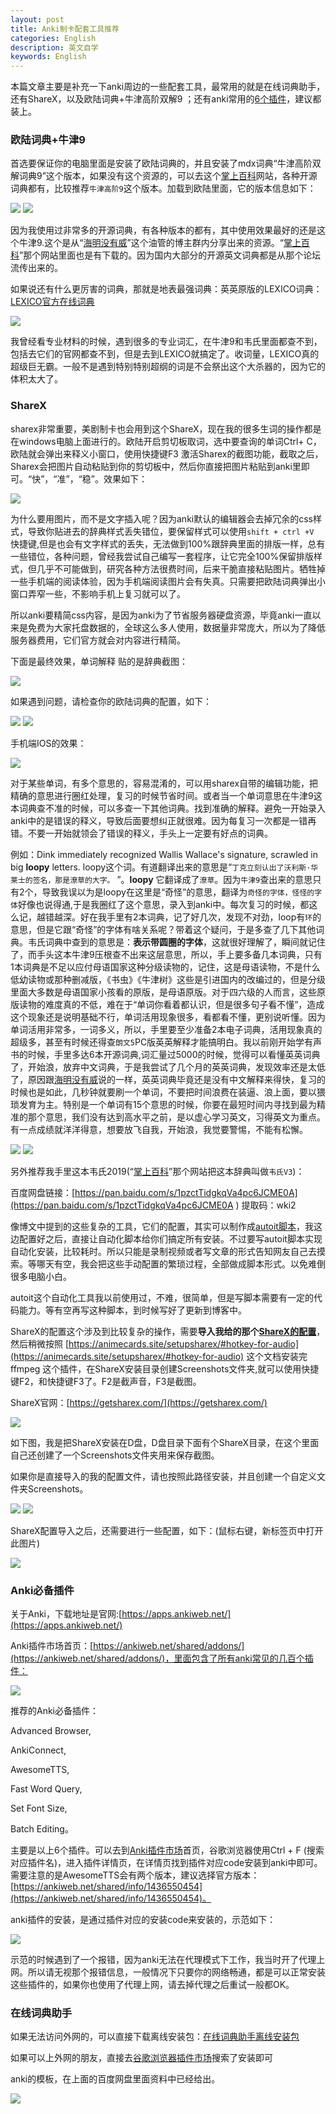```yaml
---
layout: post
title: Anki制卡配套工具推荐
categories: English
description: 英文自学
keywords: English
---
```


本篇文章主要是补充一下anki周边的一些配套工具，最常用的就是在线词典助手，还有ShareX，以及欧陆词典+牛津高阶双解9 ；还有anki常用的[6个插件](https://cs-cn.top/2019/07/10/anki_pdf_js_study/#anki%E5%BF%85%E5%A4%87%E6%8F%92%E4%BB%B6)，建议都装上。
### 欧陆词典+牛津9

首选要保证你的电脑里面是安装了欧陆词典的，并且安装了mdx词典“牛津高阶双解词典9”这个版本，如果没有这个资源的，可以去这个[掌上百科](https://www.pdawiki.com/forum/)网站，各种开源词典都有，比较推荐`牛津高阶9`这个版本。加载到欧陆里面，它的版本信息如下：

<img src="https://cs-cn.top/images/posts/niujin9_351.png"/>

<img src="https://cs-cn.top/images/posts/niujin914552.png"/>

因为我使用过非常多的开源词典，有各种版本的都有，其中使用效果最好的还是这个牛津9.这个是从“[海明没有威](https://youtu.be/kl-i2to1zvw)”这个油管的博主群内分享出来的资源。“[掌上百科](https://www.pdawiki.com/forum/)”那个网站里面也是有下载的。因为国内大部分的开源英文词典都是从那个论坛流传出来的。

如果说还有什么更厉害的词典，那就是地表最强词典：英英原版的LEXICO词典：[LEXICO官方在线词典](https://www.lexico.com/)

<img src="https://cs-cn.top/images/posts/LEXICO_46.png"/>

我曾经看专业材料的时候，遇到很多的专业词汇，在牛津9和韦氏里面都查不到，包括去它们的官网都查不到，但是去到LEXICO就搞定了。收词量，LEXICO真的超级巨无霸。一般不是遇到特别特别超纲的词是不会祭出这个大杀器的，因为它的体积太大了。

### ShareX

sharex非常重要，美剧制卡也会用到这个ShareX，现在我的很多生词的操作都是在windows电脑上面进行的。欧陆开启剪切板取词，选中要查询的单词Ctrl+ C，欧陆就会弹出来释义小窗口，使用快捷键F3 激活Sharex的截图功能，截取之后，Sharex会把图片自动粘贴到你的剪切板中，然后你直接把图片粘贴到anki里即可。“快”，“准”，“稳”。效果如下：

<img src="https://cs-cn.top/images/posts/myanki115246.gif"/>

为什么要用图片，而不是文字插入呢？因为anki默认的编辑器会去掉冗余的css样式，导致你贴进去的辞典样式丢失错位，要保留样式可以使用`shift + ctrl +V `快捷键,但是也会有文字样式的丢失，无法做到100%跟辞典里面的排版一样，总有一些错位，各种问题，曾经我尝试自己编写一套程序，让它完全100%保留排版样式，但几乎不可能做到，研究各种方法很费时间，后来干脆直接粘贴图片。牺牲掉一些手机端的阅读体验，因为手机端阅读图片会有失真。只需要把欧陆词典弹出小窗口弄窄一些，不影响手机上复习就可以了。

所以anki要精简css内容，是因为anki为了节省服务器硬盘资源，毕竟anki一直以来是免费为大家托盘数据的，全球这么多人使用，数据量非常庞大，所以为了降低服务器费用，它们官方就会对内容进行精简。

下面是最终效果，单词解释 贴的是辞典截图：

<img src="https://cs-cn.top/images/posts/pc_show115623.png"/>



如果遇到问题，请检查你的欧陆词典的配置，如下：

<img src="https://cs-cn.top/images/posts/oulu_559.png"/>

<img src="https://cs-cn.top/images/posts/jianqieban_853.png"/>



手机端IOS的效果：

<img src="https://cs-cn.top/images/posts/iphone_15918.png"/>

对于某些单词，有多个意思的，容易混淆的，可以用sharex自带的编辑功能，把精确的意思进行圈红处理，复习的时候节省时间。或者当一个单词意思在牛津9这本词典查不准的时候，可以多查一下其他词典。找到准确的解释。避免一开始录入anki中的是错误的释义，导致后面要想纠正就很难。因为每复习一次都是一错再错。不要一开始就领会了错误的释义，手头上一定要有好点的词典。

例如：Dink immediately recognized Wallis Wallace's signature, scrawled in big **loopy** letters.  loopy这个词。有道翻译出来的意思是“`丁克立刻认出了沃利斯·华莱士的签名，那是潦草的大字。` ”。**loopy** 它翻译成了`潦草`。因为`牛津9`查出来的意思只有2个，导致我误以为是loopy在这里是“奇怪”的意思，翻译为`奇怪的字体，怪怪的字体`好像也说得通,于是我圈红了这个意思，录入到anki中。每次复习的时候，都这么记，越错越深。好在我手里有2本词典，记了好几次，发现不对劲，loop有`环`的意思，但是它跟“奇怪”的字体有啥关系呢？带着这个疑问，于是多查了几下其他词典。韦氏词典中查到的意思是：**表示带圆圈的字体**，这就很好理解了，瞬间就记住了，而手头这本牛津9压根查不出来这层意思，所以，手上要多备几本词典，只有1本词典是不足以应付母语国家这种分级读物的，记住，这是母语读物，不是什么低幼读物或那种删减版，《书虫》《牛津树》这些是引进国内的改编过的，但是分级里面大多数是母语国家小孩看的原版，是母语原版。对于四六级的人而言，这些原版读物的难度真的不低，难在于“单词你看着都认识，但是很多句子看不懂”，造成这个现象还是说明基础不行，单词活用现象很多，看都看不懂，更别说听懂。因为单词活用非常多，一词多义，所以，手里要至少准备2本电子词典，活用现象真的超级多，甚至有时候还得查`朗文5`PC版英英解释才能搞明白。我以前刚开始学有声书的时候，手里多达6本开源词典,词汇量过5000的时候，觉得可以看懂英英词典了，开始浪，放弃中文词典，于是我尝试了几个月的英英词典，发现效率还是太低了，原因跟[海明没有威](https://youtu.be/kl-i2to1zvw)说的一样，英英词典毕竟还是没有中文解释来得快，复习的时候也是如此，几秒钟就要刷一个单词，不要把时间浪费在装逼、浪上面，要以猥琐发育为主。特别是一个单词有15个意思的时候，你要在最短时间内寻找到最为精准的那个意思，我们没有达到高水平之前，是以虚心学习英文，习得英文为重点。有一点成绩就洋洋得意，想要放飞自我，开始浪，我觉要警惕，不能有松懈。

<img src="https://cs-cn.top/images/posts/sharex_edit6220015.gif"/>



<img src="https://cs-cn.top/images/posts/loopy_10109.png"/>



另外推荐我手里这本韦氏2019(“[掌上百科](https://www.pdawiki.com/forum/)”那个网站把这本辞典叫做`韦氏V3`)：

百度网盘链接：[https://pan.baidu.com/s/1pzctTidgkqVa4pc6JCME0A](https://pan.baidu.com/s/1pzctTidgkqVa4pc6JCME0A ) 
提取码：wki2

像博文中提到的这些复杂的工具，它们的配置，其实可以制作成[autoit脚本](https://www.autoitscript.com/site/)，我这边配置好之后，直接让自动化脚本给你们搞定所有安装。不过要写autoit脚本实现自动化安装，比较耗时。所以只能是录制视频或者写文章的形式告知网友自己去摸索。等哪天有空，我会把这些手动配置的繁琐过程，全部做成脚本形式。以免难倒很多电脑小白。

autoit这个自动化工具我以前使用过，不难，很简单，但是写脚本需要有一定的代码能力。等有空再写这种脚本，到时候写好了更新到博客中。



ShareX的配置这个涉及到比较复杂的操作，需要**导入我给的那个[ShareX的配置](https://cs-cn.top/assets/doc/ShareX-13.5.0-backup.sxb)**，然后稍微按照
[https://animecards.site/setupsharex/#hotkey-for-audio](https://animecards.site/setupsharex/#hotkey-for-audio) 这个文档安装完ffmpeg 这个插件，在ShareX安装目录创建Screenshots文件夹,就可以使用快捷键F2，和快捷键F3了。F2是截声音，F3是截图。

ShareX官网：[https://getsharex.com/](https://getsharex.com/)



<img src="https://cs-cn.top/images/posts/sharex_import_config214256.gif"/>

如下图，我是把ShareX安装在D盘，D盘目录下面有个ShareX目录，在这个里面自己还创建了一个Screenshots文件夹用来保存截图。

如果你是直接导入的我的配置文件，请也按照此路径安装，并且创建一个自定义文件夹Screenshots。

<img src="https://cs-cn.top/images/posts/sharex12923.png"/>

<img src="https://cs-cn.top/images/posts/path_212853.png"/>

ShareX配置导入之后，还需要进行一些配置，如下：(鼠标右键，新标签页中打开此图片)

<img src="https://cs-cn.top/images/posts/sharex_allconfig2326.png"/>



### Anki必备插件

关于Anki，下载地址是官网:[https://apps.ankiweb.net/](https://apps.ankiweb.net/)

Anki插件市场首页：[https://ankiweb.net/shared/addons/](https://ankiweb.net/shared/addons/)，里面包含了所有anki常见的几百个插件：

<img src="https://cs-cn.top/images/posts/chajian_market4034.png"/>

推荐的Anki必备插件：

Advanced Browser,

AnkiConnect,

AwesomeTTS,

Fast Word Query,

Set Font Size,

Batch Editing。

主要是以上6个插件。可以去到[Anki插件市场](https://ankiweb.net/shared/addons/)首页，谷歌浏览器使用Ctrl + F  (搜索对应插件名)，进入插件详情页，在详情页找到插件对应code安装到anki中即可。需要注意的是AwesomeTTS会有两个版本，建议选择官方版本：[https://ankiweb.net/shared/info/1436550454](https://ankiweb.net/shared/info/1436550454)。

anki插件的安装，是通过插件对应的安装code来安装的，示范如下：

<img src="https://cs-cn.top/images/posts/install_anki_plugin159.gif"/>

示范的时候遇到了一个报错，因为anki无法在代理模式下工作，我当时开了代理上网。所以请无视那个报错信息，一般情况下只要你的网络畅通，都是可以正常安装这些插件的，如果你也使用了代理上网，请去掉代理之后重试一般都OK。



### 在线词典助手

如果无法访问外网的，可以直接下载离线安装包：[在线词典助手离线安装包](https://www.laohuang.net/20190523/odh-offline-package/)

如果可以上外网的朋友，直接去[谷歌浏览器插件市场](https://chrome.google.com/webstore/detail/online-dictionary-helper/lppjdajkacanlmpbbcdkccjkdbpllajb)搜索了安装即可

anki的模板，在上面的百度网盘里面资料中已经给出。

<img src="https://cs-cn.top/images/posts/anki_assists145452.png"/>

